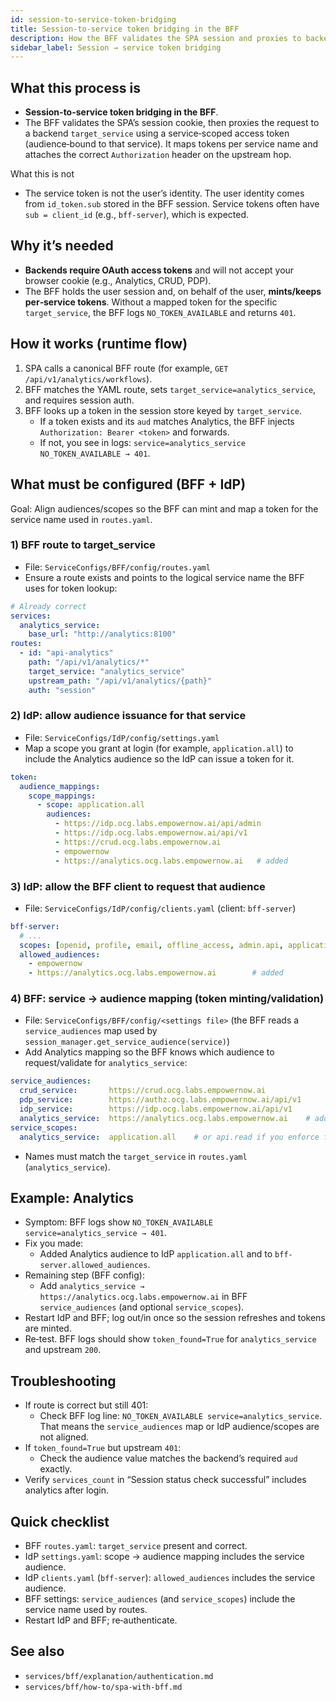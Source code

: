 ```yaml
---
id: session-to-service-token-bridging
title: Session-to-service token bridging in the BFF
description: How the BFF validates the SPA session and proxies to backend services using per‑service OAuth access tokens, plus the configuration required across BFF and IdP.
sidebar_label: Session → service token bridging
---
```


## What this process is

- **Session-to-service token bridging in the BFF**.
- The BFF validates the SPA’s session cookie, then proxies the request to a backend `target_service` using a service‑scoped access token (audience‑bound to that service). It maps tokens per service name and attaches the correct `Authorization` header on the upstream hop.

What this is not

- The service token is not the user’s identity. The user identity comes from `id_token.sub` stored in the BFF session. Service tokens often have `sub = client_id` (e.g., `bff-server`), which is expected.

## Why it’s needed

- **Backends require OAuth access tokens** and will not accept your browser cookie (e.g., Analytics, CRUD, PDP).
- The BFF holds the user session and, on behalf of the user, **mints/keeps per‑service tokens**. Without a mapped token for the specific `target_service`, the BFF logs `NO_TOKEN_AVAILABLE` and returns `401`.

## How it works (runtime flow)

1. SPA calls a canonical BFF route (for example, `GET /api/v1/analytics/workflows`).
2. BFF matches the YAML route, sets `target_service=analytics_service`, and requires session auth.
3. BFF looks up a token in the session store keyed by `target_service`.
   - If a token exists and its `aud` matches Analytics, the BFF injects `Authorization: Bearer <token>` and forwards.
   - If not, you see in logs: `service=analytics_service NO_TOKEN_AVAILABLE → 401`.

## What must be configured (BFF + IdP)

Goal: Align audiences/scopes so the BFF can mint and map a token for the service name used in `routes.yaml`.

### 1) BFF route to target_service

- File: `ServiceConfigs/BFF/config/routes.yaml`
- Ensure a route exists and points to the logical service name the BFF uses for token lookup:

```yaml
# Already correct
services:
  analytics_service:
    base_url: "http://analytics:8100"
routes:
  - id: "api-analytics"
    path: "/api/v1/analytics/*"
    target_service: "analytics_service"
    upstream_path: "/api/v1/analytics/{path}"
    auth: "session"
```

### 2) IdP: allow audience issuance for that service

- File: `ServiceConfigs/IdP/config/settings.yaml`
- Map a scope you grant at login (for example, `application.all`) to include the Analytics audience so the IdP can issue a token for it.

```yaml
token:
  audience_mappings:
    scope_mappings:
      - scope: application.all
        audiences:
          - https://idp.ocg.labs.empowernow.ai/api/admin
          - https://idp.ocg.labs.empowernow.ai/api/v1
          - https://crud.ocg.labs.empowernow.ai
          - empowernow
          - https://analytics.ocg.labs.empowernow.ai   # added
```

### 3) IdP: allow the BFF client to request that audience

- File: `ServiceConfigs/IdP/config/clients.yaml` (client: `bff-server`)

```yaml
bff-server:
  # ...
  scopes: [openid, profile, email, offline_access, admin.api, application.all]
  allowed_audiences:
    - empowernow
    - https://analytics.ocg.labs.empowernow.ai        # added
```

### 4) BFF: service → audience mapping (token minting/validation)

- File: `ServiceConfigs/BFF/config/<settings file>` (the BFF reads a `service_audiences` map used by `session_manager.get_service_audience(service)`)
- Add Analytics mapping so the BFF knows which audience to request/validate for `analytics_service`:

```yaml
service_audiences:
  crud_service:       https://crud.ocg.labs.empowernow.ai
  pdp_service:        https://authz.ocg.labs.empowernow.ai/api/v1
  idp_service:        https://idp.ocg.labs.empowernow.ai/api/v1
  analytics_service:  https://analytics.ocg.labs.empowernow.ai    # add this
service_scopes:
  analytics_service:  application.all    # or api.read if you enforce finer scope
```

- Names must match the `target_service` in `routes.yaml` (`analytics_service`).

## Example: Analytics

- Symptom: BFF logs show `NO_TOKEN_AVAILABLE service=analytics_service → 401`.
- Fix you made:
  - Added Analytics audience to IdP `application.all` and to `bff-server.allowed_audiences`.
- Remaining step (BFF config):
  - Add `analytics_service → https://analytics.ocg.labs.empowernow.ai` in BFF `service_audiences` (and optional `service_scopes`).
- Restart IdP and BFF; log out/in once so the session refreshes and tokens are minted.
- Re‑test. BFF logs should show `token_found=True` for `analytics_service` and upstream `200`.

## Troubleshooting

- If route is correct but still 401:
  - Check BFF log line: `NO_TOKEN_AVAILABLE service=analytics_service`. That means the `service_audiences` map or IdP audience/scopes are not aligned.
- If `token_found=True` but upstream `401`:
  - Check the audience value matches the backend’s required `aud` exactly.
- Verify `services_count` in “Session status check successful” includes analytics after login.

## Quick checklist

- BFF `routes.yaml`: `target_service` present and correct.
- IdP `settings.yaml`: scope → audience mapping includes the service audience.
- IdP `clients.yaml` (`bff-server`): `allowed_audiences` includes the service audience.
- BFF settings: `service_audiences` (and `service_scopes`) include the service name used by routes.
- Restart IdP and BFF; re‑authenticate.

## See also

- `services/bff/explanation/authentication.md`
- `services/bff/how-to/spa-with-bff.md`



